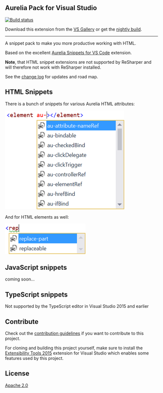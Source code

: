 ## Aurelia Pack for Visual Studio

[![Build status](https://ci.appveyor.com/api/projects/status/r4jqbasj8i8ue0ea?svg=true)](https://ci.appveyor.com/project/madskristensen/aureliapack)

Download this extension from the
[VS Gallery](https://visualstudiogallery.msdn.microsoft.com/08a589c5-3321-49fe-83d5-a746b14355bf)
or get the
[nightly build](http://vsixgallery.com/extension/17d3b53c-0064-4dab-b9ab-c009476911aa/).

-----------------------------------------

A snippet pack to make you more productive working with HTML.

Based on the excellent [Aurelia Snippets for VS Code](https://github.com/behzad888/vscode-aurelia-snippets) extension.

**Note**, that HTML snippet extensions are not supported by ReSharper and will therefore not work with ReSharper installed.

See the [change log](CHANGELOG.md) for updates and road map.

## HTML Snippets
There is a bunch of snippets for various Aurelia HTML attributes:

![Html Attributes](art/html-attributes.png)

And for HTML elements as well:

![Html Elements](art/html-elements.png)

## JavaScript snippets
coming soon...

## TypeScript snippets
Not supported by the TypeScript editor in Visual Studio 2015 and earlier

## Contribute
Check out the [contribution guidelines](.github/CONTRIBUTING.md)
if you want to contribute to this project.

For cloning and building this project yourself, make sure
to install the
[Extensibility Tools 2015](https://visualstudiogallery.msdn.microsoft.com/ab39a092-1343-46e2-b0f1-6a3f91155aa6)
extension for Visual Studio which enables some features
used by this project.

## License
[Apache 2.0](LICENSE)